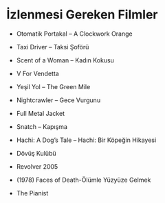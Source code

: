 # İzlenmesi Gereken Filmler
- Otomatik Portakal – A Clockwork Orange

- Taxi Driver – Taksi Şoförü

- Scent of a Woman – Kadın Kokusu

- V For Vendetta

- Yeşil Yol – The Green Mile

- Nightcrawler – Gece Vurgunu

- Full Metal Jacket

- Snatch – Kapışma

- Hachi: A Dog’s Tale – Hachi: Bir Köpeğin Hikayesi

- Dövüş Kulübü
  
- Revolver 2005
  
- (1978) Faces of Death-Ölümle Yüzyüze Gelmek
  
- The Pianist
